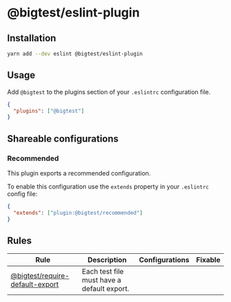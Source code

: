 # @bigtest/eslint-plugin

## Installation

```bash
yarn add --dev eslint @bigtest/eslint-plugin
```

## Usage

Add `@bigtest` to the plugins section of your `.eslintrc` configuration file.
```json
{
  "plugins": ["@bigtest"]
}
```

## Shareable configurations

### Recommended

This plugin exports a recommended configuration.

To enable this configuration use the `extends` property in your `.eslintrc`
config file:

```json
{
  "extends": ["plugin:@bigtest/recommended"]
}
```

## Rules

<!-- begin rules list -->

| Rule                                                                         | Description                                                     | Configurations   | Fixable      |
| ---------------------------------------------------------------------------- | --------------------------------------------------------------- | ---------------- | ------------ |
| [@bigtest/require-default-export](docs/rules/require-default-export)                       | Each test file must have a default export. 
